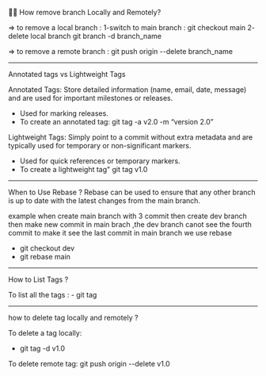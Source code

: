  🎄🎅
 How remove branch Locally and Remotely?

 => to remove a local branch :
 1-switch to main branch :
 git checkout main
 2- delete local branch
 git branch -d branch_name

 => to remove a remote branch :
 git push origin --delete branch_name


********************************
Annotated tags vs Lightweight Tags

Annotated Tags: Store detailed information (name, email, date, message) and are used for important milestones or releases.
- Used for marking releases.
- To create an annotated tag:
git tag -a v2.0 -m “version 2.0”


Lightweight Tags: Simply point to a commit without extra metadata and are typically used for temporary or non-significant markers.
- Used for quick references or temporary markers.
- To create a lightweight tag"
git tag v1.0

****************************************
When to Use Rebase ?
 Rebase can be used to ensure that any other branch is up to date with the latest changes from the main branch.

 example when create main branch with 3 commit then create dev branch  then make new commit in main brach ,the dev branch canot see the fourth commit to make it see the last commit in main branch we use rebase

 -  git checkout dev
 -  git rebase main

 ************************
  How to List Tags ?


  To list all the tags :
    - git tag
*********************************
 how to delete tag locally and remotely ?
 
 To delete a tag locally:
 - git tag -d v1.0

 To delete remote tag:
 git push origin --delete v1.0